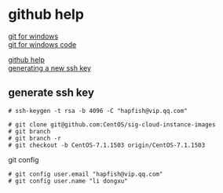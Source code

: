 
# github help #

[git for windows](https://git-for-windows.github.io/)  
[git for windows code](https://github.com/git-for-windows/git)  

[github help](https://github.com)  
[generating a new ssh key](https://help.github.com/articles/generating-a-new-ssh-key/)  


## generate ssh key ##
` # ssh-keygen -t rsa -b 4096 -C "hapfish@vip.qq.com" `  


  
```
# git clone git@github.com:CentOS/sig-cloud-instance-images
# git branch
# git branch -r
# git checkout -b CentOS-7.1.1503 origin/CentOS-7.1.1503
```

git config  
```
# git config user.email "hapfish@vip.qq.com"
# git config user.name "li dongxu"

```


